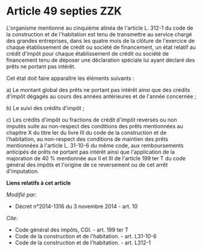 # Article 49 septies ZZK

L'organisme mentionné au cinquième alinéa de l'article L. 312-1 du code de la construction et de l'habitation est tenu de
transmettre au service chargé des grandes entreprises, dans les quatre mois de la clôture de l'exercice de chaque
établissement de crédit ou société de financement, un état relatif au crédit d'impôt pour chaque établissement de crédit ou
société de financement tenu de déposer une déclaration spéciale lui ayant déclaré des prêts ne portant pas intérêt. 

Cet état doit faire apparaître les éléments suivants : 

a) Le montant global des prêts ne portant pas intérêt ainsi que des crédits d'impôt dégagés au cours des années antérieures
et de l'année concernée ; 

b) Le suivi des crédits d'impôt ; 

c) Les crédits d'impôt ou fractions de crédit d'impôt reversés ou non imputés suite au non-respect des conditions des prêts
mentionnées au chapitre X du titre Ier du livre III du code de la construction et de l'habitation, au non-respect des
conditions de maintien des prêts mentionnées à l'article L. 31-10-6 du même code, aux remboursements anticipés de prêts ne
portant pas intérêt ainsi que l'application de la majoration de 40 % mentionnée aux II et III de l'article 199 ter T du code
général des impôts et l'origine de ce reversement ou de cet arrêt d'imputation.

**Liens relatifs à cet article**

_Modifié par_:

  - Décret n°2014-1316 du 3 novembre 2014 - art. 10

_Cite_:

  - Code général des impôts, CGI. - art. 199 ter T
  - Code de la construction et de l'habitation. - art. L31-10-6
  - Code de la construction et de l'habitation. - art. L312-1
